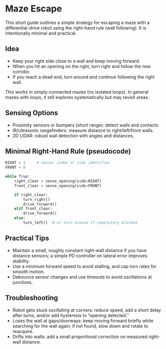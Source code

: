 # Maze Escape

This short guide outlines a simple strategy for escaping a maze with a differential-drive robot using the right-hand rule (wall following). It is intentionally minimal and practical.

## Idea
- Keep your right side close to a wall and keep moving forward.
- When you hit an opening on the right, turn right and follow the new corridor.
- If you reach a dead end, turn around and continue following the right wall.

This works in simply-connected mazes (no isolated loops). In general mazes with loops, it still explores systematically but may revisit areas.

## Sensing Options
- Proximity sensors or bumpers (short range): detect walls and contacts.
- IR/ultrasonic rangefinders: measure distance to right/left/front walls.
- 2D LIDAR: robust wall detection with angles and distances.

## Minimal Right-Hand Rule (pseudocode)
```python
RIGHT = 1     # sensor index or side identifier
FRONT = 0

while True:
    right_clear = sense_opening(side=RIGHT)
    front_clear = sense_opening(side=FRONT)

    if right_clear:
        turn_right()
        drive_forward()
    elif front_clear:
        drive_forward()
    else:
        turn_left()  # or turn around if completely blocked
```

## Practical Tips
- Maintain a small, roughly constant right-wall distance if you have distance sensors; a simple PD controller on lateral error improves stability.
- Use a minimum forward speed to avoid stalling, and cap turn rates for smooth motion.
- Debounce sensor changes and use timeouts to avoid oscillations at junctions.

## Troubleshooting
- Robot gets stuck oscillating at corners: reduce speed, add a short delay after turns, and/or add hysteresis to “opening detected.”
- Loses the wall at gaps/doorways: keep moving forward briefly while searching for the wall again; if not found, slow down and rotate to reacquire.
- Drifts into walls: add a small proportional correction on measured right-wall distance.
